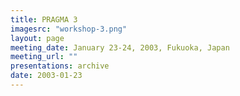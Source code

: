 ```yaml
---
title: PRAGMA 3 
imagesrc: "workshop-3.png"
layout: page
meeting_date: January 23-24, 2003, Fukuoka, Japan
meeting_url: "" 
presentations: archive
date: 2003-01-23
---
```


